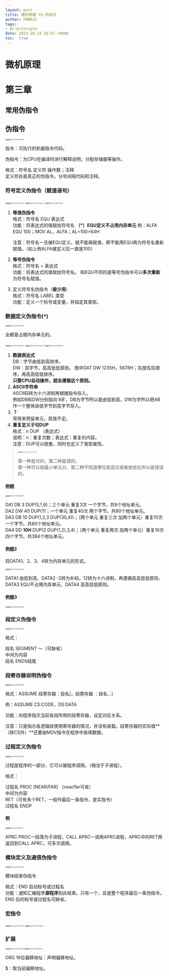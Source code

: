 ```yaml
---
layout: post
title: 微机原理 th-伪指令
author: PWN022
tags:
- mc-principle
date: 2023-10-19 16:57 +0800
toc:  true
---
```


# 微机原理

# 第三章

## 常用伪指令

## 伪指令

<img src="https://cdn.jsdelivr.net/gh/PWN022/POFMC/my_screenshot/%E6%88%AA%E5%B1%8F2023-10-18%2017.39.45.png" alt="截屏2023-10-18 17.39.45" style="zoom:33%;" />

指令：可执行的机器指令代码。

伪指令：为CPU在编译时进行解释说明，分配存储器等操作。

格式：符号名 定义符 操作数；注释  
定义符处是真正的伪指令。分号间隔代码和注释。

### 符号定义伪指令（赋值语句）

<img src="https://cdn.jsdelivr.net/gh/PWN022/POFMC/my_screenshot/%E6%88%AA%E5%B1%8F2023-10-18%2017.50.47.png" alt="截屏2023-10-18 17.50.47" style="zoom:33%;" />

<img src="https://cdn.jsdelivr.net/gh/PWN022/POFMC/my_screenshot/%E6%88%AA%E5%B1%8F2023-10-18%2017.54.33.png" alt="截屏2023-10-18 17.54.33" style="zoom:33%;" />

<img src="https://cdn.jsdelivr.net/gh/PWN022/POFMC/my_screenshot/%E6%88%AA%E5%B1%8F2023-10-18%2017.55.45.png" alt="截屏2023-10-18 17.55.45" style="zoom:33%;" />

1. **等值伪指令**  
   格式：符号名 EQU 表达式  
   功能：将表达式的值赋给符号名  **（*）EQU定义不占用内存单元**  例：ALFA EQU 100；MOV AL，ALFA；AL=100=64H

   注意：符号名一旦被EQU定义，就不能再赋值，即不能用EQU再为符号名重新赋值。（如上例ALFA被定义后一直是100）

2. **等号伪指令**  
   格式：符号名 = 表达式  
   功能：将表达式的值赋给符号名。 和EQU不同的是等号伪指令可以**多次重新**为符号名赋值。  

3. 定义符号名伪指令（**极少用**）  
   格式：符号名 LABEL 类型  
   功能：定义一个标号或变量，并指定其类型。

### 数据定义伪指令(*)

<img src="https://cdn.jsdelivr.net/gh/PWN022/POFMC/my_screenshot/%E6%88%AA%E5%B1%8F2023-10-18%2017.58.34.png" alt="截屏2023-10-18 17.58.34" style="zoom:33%;" />

全都是占据内存单元的。

<img src="https://cdn.jsdelivr.net/gh/PWN022/POFMC/my_screenshot/%E6%88%AA%E5%B1%8F2023-10-18%2018.10.22.png" alt="截屏2023-10-18 18.10.22" style="zoom:33%;" />

<img src="https://cdn.jsdelivr.net/gh/PWN022/POFMC/my_screenshot/%E6%88%AA%E5%B1%8F2023-10-18%2019.17.50.png" alt="截屏2023-10-18 19.17.50" style="zoom:33%;" />

<img src="https://cdn.jsdelivr.net/gh/PWN022/POFMC/my_screenshot/%E6%88%AA%E5%B1%8F2023-10-18%2019.28.48.png" alt="截屏2023-10-18 19.28.48" style="zoom:33%;" />

1. **数据表达式**  
   DB：字节由低到高排序。  
   DW：双字节，高高低低原则。
   图中DAT DW 1235H，5678H；先按先后顺序，再高高低低排序。  
   **只要CPU自动操作，就会遵循这个原则。**
2. **ASCII字符串**   
   ASCII码转为十六进制再根据指令存入。  
   例如DB和DW分别指向‘AB’，DB为字节所以是由低到高，DW为字所以把AB作一个整体由低字节到高字节存入。
3. **？**  
   常用来预留单元，其值不定。
4. **重复定义子句DUP**  
   格式：n DUP （表达式）  
   说明：n：重复次数；表达式：重复的内容。  
   注意：DUP可以嵌套，同时也定义了类型属性。

> <img src="https://cdn.jsdelivr.net/gh/PWN022/POFMC/my_screenshot/%E6%88%AA%E5%B1%8F2023-10-18%2019.24.28.png" alt="截屏2023-10-18 19.24.28" style="zoom:33%;" />
>
> 第一种是对的，第二种是错的。  
> 第一种可以按最小单元分，第二种不知道哪位放高位或者放低位所以是错误的。

#### 例题

<img src="https://cdn.jsdelivr.net/gh/PWN022/POFMC/my_screenshot/%E6%88%AA%E5%B1%8F2023-10-18%2019.39.51.png" alt="截屏2023-10-18 19.39.51" style="zoom:33%;" />

DA1 DB 3 DUP(5,?,6)；三个单元 重复3次 一个字节。共9个地址单元。  
DA2 DW 40 DUP(?)；一个单元 重复40次 两个字节。共80个地址单元。  
DA3 DB 10 DUP(1,2,3 DUP(30,4))；（两个单元 重复三次 加两个单元）重复10次 一个字节。共80个地址单元。  
DA4 DD **10H** DUP(2 DUP(1,2),3,4)；（两个单元 重复两次 加两个单元）重复16次 四个字节。共384个地址单元。

#### 例题2

将DATA1、2、3、4转为内存单元的形式。

<img src="https://cdn.jsdelivr.net/gh/PWN022/POFMC/my_screenshot/%E6%88%AA%E5%B1%8F2023-10-18%2020.09.36.png" alt="截屏2023-10-18 20.09.36" style="zoom:33%;" />

DATA1 由低到高、DATA2 -2转为补码，12转为十六进制，再遵循高高低低原则、DATA3 EQU不占用内存单元、DATA4 高高低低原则。

#### 例题3

<img src="https://cdn.jsdelivr.net/gh/PWN022/POFMC/my_screenshot/%E6%88%AA%E5%B1%8F2023-10-19%2009.43.07.png" alt="截屏2023-10-19 09.43.07" style="zoom:33%;" />

### 段定义伪指令

<img src="https://cdn.jsdelivr.net/gh/PWN022/POFMC/my_screenshot/%E6%88%AA%E5%B1%8F2023-10-19%2009.45.51.png" alt="截屏2023-10-19 09.45.51" style="zoom:33%;" />

格式： 

段名 SEGMENT ～（可缺省）  
中间为内容  
段名 ENDS结尾 

### 段寄存器说明伪指令

<img src="https://cdn.jsdelivr.net/gh/PWN022/POFMC/my_screenshot/%E6%88%AA%E5%B1%8F2023-10-19%2009.49.45.png" alt="截屏2023-10-19 09.49.45" style="zoom:33%;" />

格式：ASSUME 段寄存器：段名[，段寄存器 ：段名...]

例：ASSUME CS:CODE，DS:DATA

功能：向程序指示当前各段所用的段寄存器，设定对应关系。

注意：只是指示各逻辑段使用寄存器的情况，并没有装载。段寄存器的实际值**（除CS外）**还要由MOV指令在程序中装填数据。

###  过程定义伪指令

<img src="https://cdn.jsdelivr.net/gh/PWN022/POFMC/my_screenshot/%E6%88%AA%E5%B1%8F2023-10-19%2015.07.41.png" alt="截屏2023-10-19 15.07.41" style="zoom:33%;" />

过程是程序的一部分，它可以被程序调用。（相当于子进程）。

格式：

过程名 PROC [NEAR/FAR] （near/far可省）  
中间为内容  
RET（可有多个RET，一般作最后一条指令，是实指令）  
过程名 ENDP

#### 例

<img src="https://cdn.jsdelivr.net/gh/PWN022/POFMC/my_screenshot/%E6%88%AA%E5%B1%8F2023-10-19%2015.14.31.png" alt="截屏2023-10-19 15.14.31" style="zoom:33%;" />

APRC PROC一段落为子进程，CALL APRC—调用APRC进程，APRC中的RET再返回到CALL APRC，可多次调用。

### 模块定义及通信伪指令

<img src="https://cdn.jsdelivr.net/gh/PWN022/POFMC/my_screenshot/%E6%88%AA%E5%B1%8F2023-10-19%2015.20.21.png" alt="截屏2023-10-19 15.20.21" style="zoom:33%;" />

模块结束伪指令

格式：END 启动标号或过程名  
功能：通知汇编程序**源程序**到此结束。只有一个，且是整个程序最后一条伪指令。  
END 后的标号或过程名可缺省。

### 宏指令

<img src="https://cdn.jsdelivr.net/gh/PWN022/POFMC/my_screenshot/%E6%88%AA%E5%B1%8F2023-10-19%2015.24.21.png" alt="截屏2023-10-19 15.24.21" style="zoom:33%;" />

<img src="https://cdn.jsdelivr.net/gh/PWN022/POFMC/my_screenshot/%E6%88%AA%E5%B1%8F2023-10-19%2015.25.01.png" alt="截屏2023-10-19 15.25.01" style="zoom:33%;" />

### 扩展

<img src="https://cdn.jsdelivr.net/gh/PWN022/POFMC/my_screenshot/%E6%88%AA%E5%B1%8F2023-10-19%2015.28.35.png" alt="截屏2023-10-19 15.28.35" style="zoom: 33%;" /><img src="https://cdn.jsdelivr.net/gh/PWN022/POFMC/my_screenshot/%E6%88%AA%E5%B1%8F2023-10-19%2016.54.22.png" alt="截屏2023-10-19 16.54.22" style="zoom:33%;" />

ORG 16位偏移地址：声明偏移地址。

$：取当前偏移地址。

